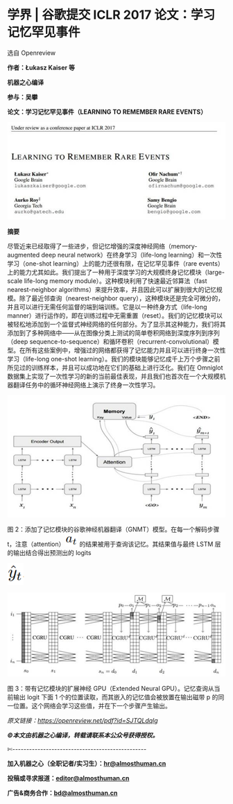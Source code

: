 # 学界 | 谷歌提交 ICLR 2017 论文：学习记忆罕见事件

选自 Openreview

**作者：Łukasz Kaiser 等**

**机器之心编译**

**参与：吴攀**

**论文：学习记忆罕见事件（LEARNING TO REMEMBER RARE EVENTS）**

![](img/78a1acd828e500ef89d644f526a42f8e.jpg) 

**摘要**

尽管近来已经取得了一些进步，但记忆增强的深度神经网络（memory-augmented deep neural network）在终身学习（life-long learning）和一次性学习（one-shot learning）上的能力还很有限，在记忆罕见事件（rare events）上的能力尤其如此。我们提出了一种用于深度学习的大规模终身记忆模块（large-scale life-long memory module）。这种模块利用了快速最近邻算法（fast nearest-neighbor algorithms）来提升效率，并且因此可以扩展到很大的记忆规模。除了最近邻查询（nearest-neighbor query），这种模块还是完全可微分的，并且可以进行无需任何监督的端到端训练。它是以一种终身方式（life-long manner）进行运作的，即在训练过程中无需重置（reset）。我们的记忆模块可以被轻松地添加到一个监督式神经网络的任何部分。为了显示其这种能力，我们将其添加到了多种网络中——从在图像分类上测试的简单卷积网络到深度序列到序列（deep sequence-to-sequence）和循环卷积（recurrent-convolutional）模型。在所有这些案例中，增强过的网络都获得了记忆能力并且可以进行终身一次性学习（life-long one-shot learning）。我们的模块能够记忆成千上万个步骤之前所见过的训练样本，并且可以成功地在它们的基础上进行泛化。我们在 Omniglot 数据集上实现了一次性学习的新的当前最佳表现，并且我们也首次在一个大规模机器翻译任务中的循环神经网络上演示了终身一次性学习。

![](img/8578bfb144790dbdedb965e58d37ff8d.jpg)

图 2：添加了记忆模块的谷歌神经机器翻译（GNMT）模型。在每一个解码步骤 t，注意（attention）![](img/e84dc954a6e1212ad9b78311f2f0e2f9.jpg)
的结果被用于查询该记忆。其结果值与最终 LSTM 层的输出结合得出预测出的 logits 

![](img/ac5b097436c7ae2ed30af4d56de9f1fa.jpg)

![](img/c5f4ee863a4b76d2e61525e161ce9338.jpg) 

图 3：带有记忆模块的扩展神经 GPU（Extended Neural GPU）。记忆查询从当前输出 logit 下面 1 个的位置读取，而其嵌入的记忆值会被放置在输出磁带 p 的同一位置。这个网络会学习这些值，并在下一个步骤产生输出。

*原文链接：https://openreview.net/pdf?id=SJTQLdqlg*

***©本文由机器之心编译，***转载请联系本公众号获得授权***。***

✄------------------------------------------------

**加入机器之心（全职记者/实习生）：hr@almosthuman.cn**

**投稿或寻求报道：editor@almosthuman.cn**

**广告&商务合作：bd@almosthuman.cn**
